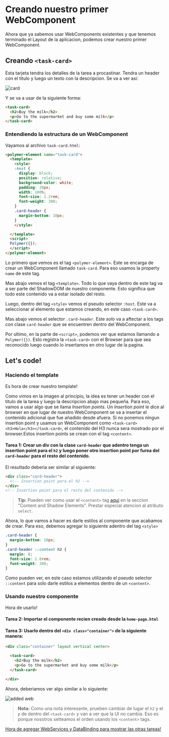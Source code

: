 # Creando nuestro primer WebComponent

Ahora que ya sabemos usar WebComponents existentes y que tenemos terminado el Layout de la aplicacion, podemos crear nuestro primer WebComponent. 

## Creando `<task-card>`

Esta tarjeta tendra los detalles de la tarea a procastinar. Tendra un header con el titulo y luego un texto con la descripcion. Se va a ver asi:

![card](https://cloudup.com/cuwAQahVOY8+)

Y se va a usar de la siguiente forma:

````html
<task-card>
  <h2>Buy the milk</h2>
  <p>Go to the supermarket and buy some milk</p>
</task-card>
````

### Entendiendo la estructura de un WebComponent

Vayamos al archivo `task-card.html`:

````html
<polymer-element name="task-card">
  <template>
    <style>
    :host {
      display: block;
      position: relative;
      background-color: white;
      padding: 20px;
      width: 100%;
      font-size: 1.2rem;
      font-weight: 300;
    }
    .card-header {
      margin-bottom: 10px;
    }
    </style>

  </template>
  <script>
  Polymer({});
  </script>
</polymer-element>
````

Lo primero que vemos es el tag `<polymer-element>`. Este se encarga de crear un WebComponent llamado `task-card`. Para eso usamos la property `name` de este tag. 

Mas abajo vemos el tag `<template>`. Todo lo que vaya dentro de este tag va a ser parte del ShadowDOM de nuestro componente. Esto significa que todo este contenido va a estar isolado del resto.

Luego, dentro del tag `<style>` vemos el pseudo selector `:host`. Este va a seleccionar al elemento que estamos creando, en este caso `<task-card>`. 

Mas abajo vemos el selector `.card-header`. Este _solo_ va a aftectar a los tags con clase `card-header` que se encuentren dentro del WebComponent. 

Por ultimo, en la parte de `<script>`, podemos ver que estamos llamando a `Polymer({})`. Esto registra la `<task-card>` con el Browser para que sea reconocido luego cuando lo insertamos en otro lugar de la pagina.

## Let's code!

### Haciendo el template

Es hora de crear nuestro template! 

Como vimos en la imagen al principio, la idea es tener un header con el titulo de la tarea y luego la descripcion abajo mas pequeña. Para eso, vamos a usar algo que se llama _Insertion points_. Un _Insertion point_ le dice al browser en que lugar de nuestro WebComponent se va a insertar el contenido adicional que fue añadido desde afuera. Si no ponemos ningun insertion point y usamos un WebComponent como `<task-card><h3>Hola</h3></task-card>`, el contenido del H3 nunca sera mostrado por el browser.Estos insertion points se crean con el tag `<content>`.

#### Tarea 1: Crear un div con la clase `card-header` que adentro tenga un insertion point para el `h2` y luego poner otro insertion point por furea del `card-header` para el resto del contenido.
El resultado deberia ser similar al siguiente:

````html
<div class="card-header">
  <!-- Insertion point para el h2 -->
</div>
<!-- Insertion point para el resto del contenido -->
````

> **Tip:** Pueden ver como usar el `<content>` tag [aqui](https://dvcs.w3.org/hg/webcomponents/raw-file/57f8cfc4a7dc/explainer/index.html#shadow-dom-section) en la seccion "Content and Shadow Elements". Prestar especial atencion al atributo `select`.

Ahora, lo que vamos a hacer es darle estilos al componente que acabamos de crear. Para eso, debemos agregar lo siguiente adentro del tag `<style>`

````css
.card-header {
  margin-bottom: 10px;
}
.card-header ::content h2 {
  margin: 0;
  font-size: 1.8rem;
  font-weight: 300;
}
````

Como pueden ver, en este caso estamos utilizando el pseudo selector `::content` para solo darle estilos a elementos dentro de un `<content>`.

### Usando nuestro componente

Hora de usarlo!

#### Tarea 2: Importar el componente recien creado desde la `home-page.html`

#### Tarea 3: Usarlo dentro del `<div class="container">` de la siguiente manera:


````html
<div class="container" layout vertical center>

  <task-card>
    <h2>Buy the milk</h2>
    <p>Go to the supermarket and buy some milk</p>
  </task-card>

</div>
````

Ahora, deberiamos ver algo similar a lo siguiente:

![added web](https://cloudup.com/cSA6K_9ZtMQ+)

> **Nota:** Como una nota interesante, prueben cambiar de lugar el `h2` y el `p` de dentro del `<task-card>` y van a ver que la UI no cambia. Eso es porque nosotros setteamos el orden usando los `<content>` tags.

[Hora de agregar WebServices y DataBinding para mostrar las otras tareas!](4-web-services-data-binding.md)


